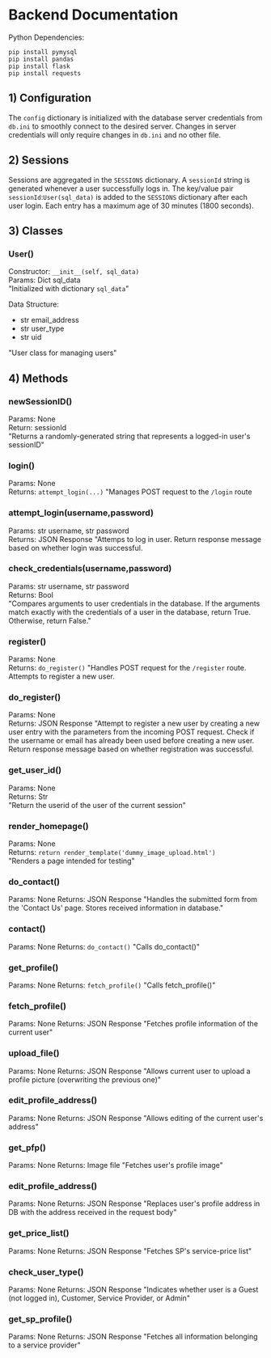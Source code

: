# Backend Documentation

Python Dependencies:
```
pip install pymysql
pip install pandas
pip install flask
pip install requests
```

## 1) Configuration

The `config` dictionary is initialized with the database server credentials from `db.ini` to smoothly connect to the desired server. Changes in server credentials will only require changes in `db.ini` and no other file.

## 2) Sessions

Sessions are aggregated in the `SESSIONS` dictionary. A `sessionId` string is generated whenever a user successfully logs in.
The key/value pair `sessionId`:`User(sql_data)` is added to the `SESSIONS` dictionary after each user login.
Each entry has a maximum age of 30 minutes (1800 seconds).

## 3) Classes

### User()

Constructor: `__init__(self, sql_data)`  
    Params: Dict sql_data  
    "Initialized with dictionary `sql_data`"

Data Structure:
- str email_address
- str user_type
- str uid

"User class for managing users"

## 4) Methods

### newSessionID()
Params: None  
Return: sessionId  
"Returns a randomly-generated string that represents a logged-in user's sessionID"  

### login()
Params: None  
Returns: `attempt_login(...)`
"Manages POST request to the `/login` route  

### attempt_login(username,password)
Params: str username, str password  
Returns: JSON Response
"Attemps to log in user. Return response message based on whether login was successful.

### check_credentials(username,password)
Params: str username, str password  
Returns: Bool  
"Compares arguments to user credentials in the database. If the arguments match exactly with the credentials of a user in the database, return True. Otherwise, return False."  

### register()
Params: None  
Returns: `do_register()`
"Handles POST request for the `/register` route. Attempts to register a new user.  

### do_register()
Params: None  
Returns: JSON Response
"Attempt to register a new user by creating a new user entry with the parameters from the incoming POST request. Check if the username or email has already been used before creating a new user. Return response message based on whether registration was successful.

### get_user_id()
Params: None  
Returns: Str  
"Return the userid of the user of the current session"  

### render_homepage()
Params: None  
Returns: `return render_template('dummy_image_upload.html')`  
"Renders a page intended for testing"

### do_contact()
Params: None
Returns: JSON Response
"Handles the submitted form from the 'Contact Us' page. Stores received information in database."

### contact()
Params: None
Returns: `do_contact()`
"Calls do_contact()"

### get_profile()
Params: None
Returns: `fetch_profile()`
"Calls fetch_profile()"

### fetch_profile()
Params: None
Returns: JSON Response
"Fetches profile information of the current user"

### upload_file()
Params: None
Returns: JSON Response
"Allows current user to upload a profile picture (overwriting the previous one)"

### edit_profile_address()
Params: None
Returns: JSON Response
"Allows editing of the current user's address"

### get_pfp()
Params: None
Returns: Image file
"Fetches user's profile image"

### edit_profile_address()
Params: None
Returns: JSON Response
"Replaces user's profile address in DB with the address received in the request body"

### get_price_list()
Params: None
Returns: JSON Response
"Fetches SP's service-price list"

### check_user_type()
Params: None
Returns: JSON Response
"Indicates whether user is a Guest (not logged in), Customer, Service Provider, or Admin"

### get_sp_profile()
Params: None
Returns: JSON Response
"Fetches all information belonging to a service provider"
